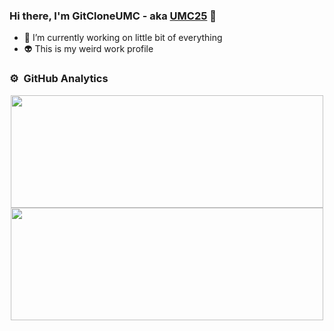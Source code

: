 ### Hi there, I'm GitCloneUMC - aka [UMC25][website] 👋

- 🔭 I’m currently working on little bit of everything
- :alien: This is my weird work profile 

### ⚙️ &nbsp;GitHub Analytics

<p align="center">
<a href="https://github.com/cloneumc">
  <img height="180em" width="500em" src="https://github-readme-stats-eight-theta.vercel.app/api?username=cloneumc&show_icons=true&theme=tokyonight&include_all_commits=true&count_private=true"/>
  <img height="180em" width="500em" src="https://github-readme-stats-eight-theta.vercel.app/api/top-langs/?username=cloneumc&layout=compact&langs_count=8&theme=tokyonight"/>
</a>
</p>

[website]: https://github.com/UMC25
